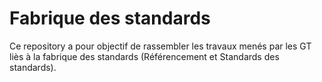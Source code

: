 # Fabrique des standards
Ce repository a pour objectif de rassembler les travaux menés par les GT liès à la fabrique des standards (Référencement et Standards des standards).
